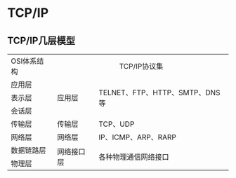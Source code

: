 # TCP/IP

## TCP/IP几层模型

<table>
	<tr>
		<td>OSI体系结构</td>
		<td colspan=2 align='center'>TCP/IP协议集</td>
	</tr>
	<tr>
		<td>应用层</td>
		<td rowspan=3>应用层</td>
		<td rowspan=3>TELNET、FTP、HTTP、SMTP、DNS等</td>
	</tr>
	<tr>
		<td>表示层</td>
	</tr>
	<tr>
		<td>会话层</td>
	</tr>
	<tr>
		<td>传输层</td>
		<td>传输层</td>
		<td>TCP、UDP</td>
	</tr>
	<tr>
		<td>网络层</td>
		<td>网络层</td>
		<td>IP、ICMP、ARP、RARP</td>
	</tr>
	<tr>
		<td>数据链路层</td>
		<td rowspan=2>网络接口层</td>
		<td rowspan=2>各种物理通信网络接口</td>
	</tr>
	<tr>
		<td>物理层</td>
	</tr>
</table>

